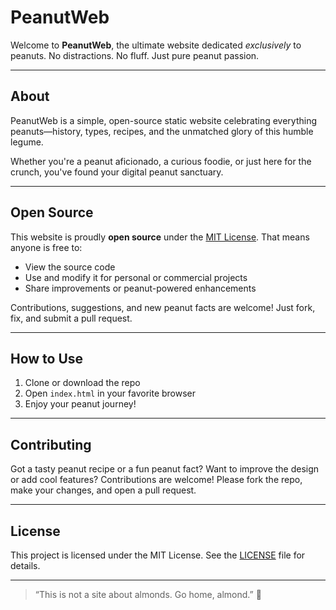 # PeanutWeb

Welcome to **PeanutWeb**, the ultimate website dedicated *exclusively* to peanuts. No distractions. No fluff. Just pure peanut passion.

---

## About

PeanutWeb is a simple, open-source static website celebrating everything peanuts—history, types, recipes, and the unmatched glory of this humble legume.

Whether you're a peanut aficionado, a curious foodie, or just here for the crunch, you've found your digital peanut sanctuary.

---

## Open Source

This website is proudly **open source** under the [MIT License](LICENSE). That means anyone is free to:

- View the source code  
- Use and modify it for personal or commercial projects  
- Share improvements or peanut-powered enhancements  

Contributions, suggestions, and new peanut facts are welcome! Just fork, fix, and submit a pull request.

---

## How to Use

1. Clone or download the repo  
2. Open `index.html` in your favorite browser  
3. Enjoy your peanut journey!

---

## Contributing

Got a tasty peanut recipe or a fun peanut fact? Want to improve the design or add cool features? Contributions are welcome! Please fork the repo, make your changes, and open a pull request.

---

## License

This project is licensed under the MIT License. See the [LICENSE](LICENSE) file for details.

---

> “This is not a site about almonds. Go home, almond.” 🥜
